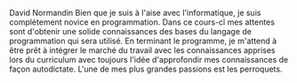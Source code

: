 David Normandin
Bien que je suis à l'aise avec l'informatique, je suis complétement novice en programmation.
Dans ce cours-cî mes attentes sont d'obtenir une solide connaissances des bases du langage de programmation qui sera utilisé.
En terminant le programme, je m'attend à être prêt à intégrer le marché du travail avec les connaissances apprises lors du curriculum avec toujours l'idée d'approfondir mes connaissances de façon autodictate.
L'une de mes plus grandes passions est les perroquets.